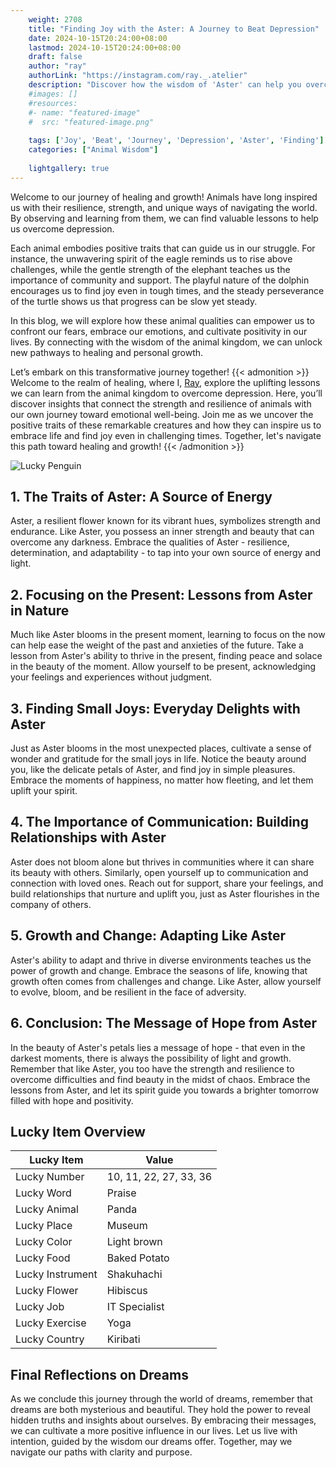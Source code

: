 ```yaml
---
    weight: 2708
    title: "Finding Joy with the Aster: A Journey to Beat Depression"  # Assuming 'title' column exists
    date: 2024-10-15T20:24:00+08:00
    lastmod: 2024-10-15T20:24:00+08:00
    draft: false
    author: "ray"
    authorLink: "https://instagram.com/ray._.atelier"
    description: "Discover how the wisdom of 'Aster' can help you overcome depression and find joy in your life journey."
    #images: []
    #resources:
    #- name: "featured-image"
    #  src: "featured-image.png"
    
    tags: ['Joy', 'Beat', 'Journey', 'Depression', 'Aster', 'Finding']
    categories: ["Animal Wisdom"]
    
    lightgallery: true
---
```

    
Welcome to our journey of healing and growth! Animals have long inspired us with their resilience, strength, and unique ways of navigating the world. By observing and learning from them, we can find valuable lessons to help us overcome depression.

Each animal embodies positive traits that can guide us in our struggle. For instance, the unwavering spirit of the eagle reminds us to rise above challenges, while the gentle strength of the elephant teaches us the importance of community and support. The playful nature of the dolphin encourages us to find joy even in tough times, and the steady perseverance of the turtle shows us that progress can be slow yet steady.

In this blog, we will explore how these animal qualities can empower us to confront our fears, embrace our emotions, and cultivate positivity in our lives. By connecting with the wisdom of the animal kingdom, we can unlock new pathways to healing and personal growth.

Let’s embark on this transformative journey together!
{{< admonition >}}
Welcome to the realm of healing, where I, [Ray](https://instagram.com/ray._.atelier), explore the uplifting lessons we can learn from the animal kingdom to overcome depression. Here, you’ll discover insights that connect the strength and resilience of animals with our own journey toward emotional well-being. Join me as we uncover the positive traits of these remarkable creatures and how they can inspire us to embrace life and find joy even in challenging times. Together, let's navigate this path toward healing and growth!
{{< /admonition >}}

![Lucky Penguin](https://cdn.pixabay.com/photo/2024/09/07/02/34/penguins-9028827_1280.jpg "Lucky Penguin")

## 1. The Traits of Aster: A Source of Energy
Aster, a resilient flower known for its vibrant hues, symbolizes strength and endurance. Like Aster, you possess an inner strength and beauty that can overcome any darkness. Embrace the qualities of Aster - resilience, determination, and adaptability - to tap into your own source of energy and light.

## 2. Focusing on the Present: Lessons from Aster in Nature
Much like Aster blooms in the present moment, learning to focus on the now can help ease the weight of the past and anxieties of the future. Take a lesson from Aster's ability to thrive in the present, finding peace and solace in the beauty of the moment. Allow yourself to be present, acknowledging your feelings and experiences without judgment.

## 3. Finding Small Joys: Everyday Delights with Aster
Just as Aster blooms in the most unexpected places, cultivate a sense of wonder and gratitude for the small joys in life. Notice the beauty around you, like the delicate petals of Aster, and find joy in simple pleasures. Embrace the moments of happiness, no matter how fleeting, and let them uplift your spirit.

## 4. The Importance of Communication: Building Relationships with Aster
Aster does not bloom alone but thrives in communities where it can share its beauty with others. Similarly, open yourself up to communication and connection with loved ones. Reach out for support, share your feelings, and build relationships that nurture and uplift you, just as Aster flourishes in the company of others.

## 5. Growth and Change: Adapting Like Aster
Aster's ability to adapt and thrive in diverse environments teaches us the power of growth and change. Embrace the seasons of life, knowing that growth often comes from challenges and change. Like Aster, allow yourself to evolve, bloom, and be resilient in the face of adversity.

## 6. Conclusion: The Message of Hope from Aster
In the beauty of Aster's petals lies a message of hope - that even in the darkest moments, there is always the possibility of light and growth. Remember that like Aster, you too have the strength and resilience to overcome difficulties and find beauty in the midst of chaos. Embrace the lessons from Aster, and let its spirit guide you towards a brighter tomorrow filled with hope and positivity.


## Lucky Item Overview
| Lucky Item          | Value              |
|---------------|--------------------|
| Lucky Number        | 10, 11, 22, 27, 33, 36  |
| Lucky Word          | Praise |
| Lucky Animal        | Panda |
| Lucky Place         | Museum     |
| Lucky Color         | Light brown     |
| Lucky Food          | Baked Potato      |
| Lucky Instrument    | Shakuhachi |
| Lucky Flower        | Hibiscus    |
| Lucky Job           | IT Specialist       |
| Lucky Exercise      | Yoga  |
| Lucky Country       | Kiribati    |


##  Final Reflections on Dreams

As we conclude this journey through the world of dreams, remember that dreams are both mysterious and beautiful. They hold the power to reveal hidden truths and insights about ourselves. By embracing their messages, we can cultivate a more positive influence in our lives. Let us live with intention, guided by the wisdom our dreams offer. Together, may we navigate our paths with clarity and purpose.
